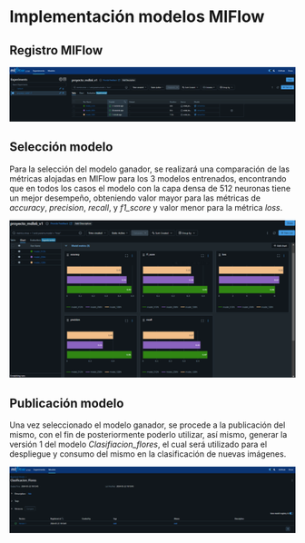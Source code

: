 # Implementación modelos MlFlow

## Registro MlFlow

![Registro](https://github.com/Serebas12/MLDS6_Grupo1/blob/master/docs/modeling/Registro.png)

## Selección modelo

Para la selección del modelo ganador, se realizará una comparación de las métricas alojadas en MlFlow para los 3 modelos entrenados, encontrando que en todos los casos el modelo con la capa densa de 512 neuronas tiene un mejor desempeño, obteniendo valor mayor para las métricas de *accuracy*, *precision*, *recall*, y *f1_score* y valor menor para la métrica *loss*. 

![Comparacion](https://github.com/Serebas12/MLDS6_Grupo1/blob/master/docs/modeling/Comparacion.png)

## Publicación modelo

Una vez seleccionado el modelo ganador, se procede a la publicación del mismo, con el fin de posteriormente poderlo utilizar, así mismo, generar la versión 1 del modelo *Clasifiacion_flores*, el cual será utilizado para el despliegue y consumo del mismo en la clasificación de nuevas imágenes.

![Modelo](https://github.com/Serebas12/MLDS6_Grupo1/blob/master/docs/modeling/Modelo.png)
